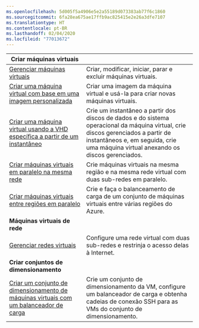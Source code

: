 ```yaml
---
ms.openlocfilehash: 5d005f5a4906e5e2a55189d073383ab77f6c1860
ms.sourcegitcommit: 6fa28ea675ae17ffb9ac825415e2e26a3dfe7107
ms.translationtype: HT
ms.contentlocale: pt-BR
ms.lasthandoff: 02/04/2020
ms.locfileid: "77013672"
---
```

| **Criar máquinas virtuais** || 
|---|---|
| [Gerenciar máquinas virtuais][1] | Criar, modificar, iniciar, parar e excluir máquinas virtuais. |
| [Criar uma máquina virtual com base em uma imagem personalizada][2] | Criar uma imagem da máquina virtual e usá-la para criar novas máquinas virtuais. | 
| [Criar uma máquina virtual usando a VHD específica a partir de um instantâneo][3] | Crie um instantâneo a partir dos discos de dados e do sistema operacional da máquina virtual, crie discos gerenciados a partir de instantâneos e, em seguida, crie uma máquina virtual anexando os discos gerenciados. |  
| [Criar máquinas virtuais em paralelo na mesma rede][4] | Crie máquinas virtuais na mesma região e na mesma rede virtual com duas sub-redes em paralelo. |
| [Criar máquinas virtuais entre regiões em paralelo][5] | Crie e faça o balanceamento de carga de um conjunto de máquinas virtuais entre várias regiões do Azure. |
| **Máquinas virtuais de rede** || 
| [Gerenciar redes virtuais][6] | Configure uma rede virtual com duas sub-redes e restrinja o acesso delas à Internet. |
| **Criar conjuntos de dimensionamento** ||
| [Criar um conjunto de dimensionamento de máquinas virtuais com um balanceador de carga][7] | Crie um conjunto de dimensionamento da VM, configure um balanceador de carga e obtenha cadeias de conexão SSH para as VMs do conjunto de dimensionamento. |

[1]: ../java-sdk-manage-virtual-machines.md
[2]: https://github.com/Azure-Samples/managed-disk-java-create-virtual-machine-using-custom-image/
[3]: https://github.com/Azure-Samples/managed-disk-java-create-virtual-machine-using-specialized-disk-from-vhd/
[4]: https://github.com/Azure-Samples/compute-java-manage-virtual-machines-in-parallel/
[5]: ../java-sdk-virtual-machines-in-parallel.md
[6]: ../java-sdk-manage-virtual-networks.md
[7]: ../java-sdk-manage-vm-scalesets.md